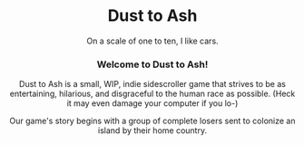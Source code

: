<h1 align="center" color="red">Dust to Ash</h1>
<p align="center" color="#101010">On a scale of one to ten, I like cars.</p>






<h3 align="center"> Welcome to Dust to Ash!</h3>
<p align="center">Dust to Ash is a small, WIP, indie sidescroller game that strives to be as entertaining, hilarious, and disgraceful to the human race as possible. (Heck it may even damage your computer if you lo-)</p>
<p align="center">Our game's story begins with a group of complete losers sent to colonize an island by their home country.<p>
